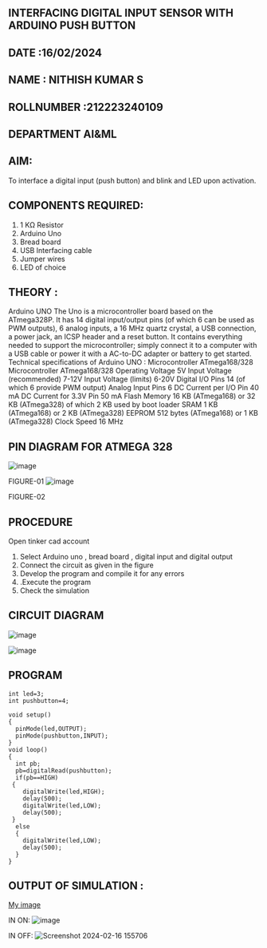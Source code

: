 ## INTERFACING DIGITAL INPUT SENSOR WITH ARDUINO PUSH BUTTON
## DATE :16/02/2024
## NAME : NITHISH KUMAR S																			             
## ROLLNUMBER :212223240109
## DEPARTMENT AI&ML


## AIM:
To interface a digital input (push button) and blink and LED upon activation.
## COMPONENTS REQUIRED:
1.	1 KΩ Resistor 
2.	Arduino Uno 
3.	Bread board 
4.	USB Interfacing cable 
5.	Jumper wires 
6.	LED of choice 
## THEORY :
Arduino UNO
 	  The Uno is a microcontroller board based on the ATmega328P. It has 14 digital input/output pins (of which 6 can be used as PWM outputs), 6 analog inputs, a 16 MHz quartz crystal, a USB connection, a power jack, an ICSP header and a reset button. It contains everything needed to support the microcontroller; simply connect it to a computer with a USB cable or power it with a AC-to-DC adapter or battery to get started.
	Technical specifications of Arduino UNO :
Microcontroller	ATmega168/328
Microcontroller	ATmega168/328
Operating Voltage	5V
Input Voltage (recommended)	7-12V
Input Voltage (limits)	6-20V
Digital I/O Pins	14 (of which 6 provide PWM output)
Analog Input Pins	6
DC Current per I/O Pin	40 mA
DC Current for 3.3V Pin	50 mA
Flash Memory	16 KB (ATmega168) or 32 KB (ATmega328) of which 2 KB used by boot loader
SRAM	1 KB (ATmega168) or 2 KB (ATmega328)
EEPROM	512 bytes (ATmega168) or 1 KB (ATmega328)
Clock Speed	16 MHz
## PIN DIAGRAM FOR ATMEGA 328
 
![image](https://user-images.githubusercontent.com/36288975/163530394-115baee4-7ed1-49fe-9cce-d7b625e11e85.png)

FIGURE-01
![image](https://user-images.githubusercontent.com/36288975/163530431-4d390e98-0942-42d8-95b8-f57d348e6ad8.png)

FIGURE-02
## PROCEDURE 
 Open tinker cad account 
1.	Select Arduino uno , bread board , digital input and digital output 
2.	Connect the circuit as given in the figure 
3.	Develop the program and compile it for any errors 
4.	 .Execute the program 
5.	Check the simulation 



## CIRCUIT DIAGRAM 


![image](https://user-images.githubusercontent.com/36288975/163530437-87a0afbd-b3c9-44ad-b907-5de63486fb9d.png)



![image](https://github.com/nithish467/-INTERFACING-DIGITAL-INPUT-SENSOR-WITH-ARDUINO-PUSH-BUTTON-/assets/150232274/ee5db795-16cb-4104-ba73-a905afe49632)






## PROGRAM 
```
int led=3;
int pushbutton=4;

void setup()
{
  pinMode(led,OUTPUT);
  pinMode(pushbutton,INPUT);
}
void loop()
{
  int pb;
  pb=digitalRead(pushbutton);
  if(pb==HIGH)
 {
    digitalWrite(led,HIGH);
    delay(500);
    digitalWrite(led,LOW);
    delay(500);
 }
  else
  {
    digitalWrite(led,LOW);
    delay(500);
  }
}
```
 
 









 
 
 



## OUTPUT OF SIMULATION :

[My image](username.github.com/repository/img/image.jpg)

IN ON:
![image](https://github.com/nithish467/-INTERFACING-DIGITAL-INPUT-SENSOR-WITH-ARDUINO-PUSH-BUTTON-/assets/150232274/f506fec0-fcc3-48db-b6c9-98b1868bfe69)


IN OFF:
![Screenshot 2024-02-16 155706](https://github.com/nithish467/-INTERFACING-DIGITAL-INPUT-SENSOR-WITH-ARDUINO-PUSH-BUTTON-/assets/150232274/eeac7555-349d-4369-b157-d2067535609c)


